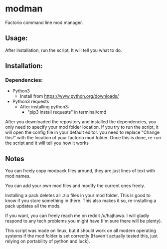 # modman
Factorio command line mod manager.

## Usage:
After installation, run the script, It will tell you what to do.

## Installation:
### Dependencies:
* Python3
    * Install from https://www.python.org/downloads/
* Python3 requests
    * After installing python3:
        * "pip3 install requests" in terminal/cmd

After you downloaded the repository and installed the dependencies, you only need to specify your mod folder location. If you try to run the script, it will open the config file in your default editor. you need to replace "Change this!" with the location of your factorio mod folder. Once this is done, re-run the script and it will tell you how it works


## Notes
You can freely copy modpack files around, they are just lines of text with mod names.

You can add your own mod files and modify the current ones freely.

Installing a pack deletes all .zip files in your mod folder. This is good to know if you store something in there. This also makes it so, re-installing a pack updates all the mods.

If you want, you can freely reach me on reddit /u/hajhawa. I will gladly respond to any tech problems you might have (I'm sure there will be plenty).

This script was made on linux, but it should work on all modern operating systems if the mod folder is set correctly (Haven't actually tested this, just relying on portability of python and luck).
